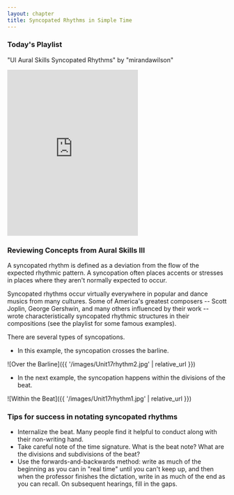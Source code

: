 ```yaml
---
layout: chapter
title: Syncopated Rhythms in Simple Time
---
```


### Today's Playlist

"UI Aural Skills Syncopated Rhythms" by "mirandawilson"

<iframe src="https://open.spotify.com/embed/user/mirandawilson/playlist/5I9B4LlKvNUJ15M0R8VBHU" width="300" height="380" frameborder="0" allowtransparency="true" allow="encrypted-media"></iframe>

### Reviewing Concepts from Aural Skills III

A syncopated rhythm is defined as a deviation from the flow of the expected rhythmic pattern. A syncopation often places accents or stresses in places where they aren't normally expected to occur.

Syncopated rhythms occur virtually everywhere in popular and dance musics from many cultures. Some of America's greatest composers -- Scott Joplin, George Gershwin, and many others influenced by their work -- wrote characteristically syncopated rhythmic structures in their compositions (see the playlist for some famous examples).

There are several types of syncopations.

- In this example, the syncopation crosses the barline.

![Over the Barline]({{ '/images/Unit17rhythm2.jpg' | relative_url }})

- In the next example, the syncopation happens within the divisions of the beat.

![Within the Beat]({{ '/images/Unit17rhythm1.jpg' | relative_url }})

### Tips for success in notating syncopated rhythms

- Internalize the beat. Many people find it helpful to conduct along with their non-writing hand.
- Take careful note of the time signature. What is the beat note? What are the divisions and subdivisions of the beat?
- Use the forwards-and-backwards method: write as much of the beginning as you can in "real time" until you can't keep up, and then when the professor finishes the dictation, write in as much of the end as you can recall. On subsequent hearings, fill in the gaps.